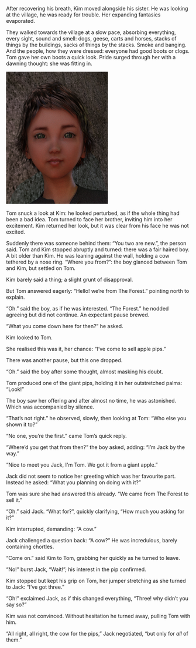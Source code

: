 After recovering his breath, Kim moved alongside his sister. He was looking at the village, he was ready for trouble. Her expanding fantasies evaporated.

They walked towards the village at a slow pace, absorbing everything, every sight, sound and smell: dogs, geese, carts and horses, stacks of things by the buildings, sacks of things by the stacks. Smoke and banging. And the people, how they were dressed: everyone had good boots or clogs. Tom gave her own boots a quick look. Pride surged through her with a dawning thought: she was fitting in.

![](TomThumb/tomthumb2mugshot_small.png)

Tom snuck a look at Kim: he looked perturbed, as if the whole thing had been a bad idea. Tom turned to face her brother, inviting him into her excitement. Kim returned her look, but it was clear from his face he was not excited.

Suddenly there was someone behind them: “You two are new.”, the person said. Tom and Kim stopped abruptly and turned: there was a fair haired boy. A bit older than Kim. He was leaning against the wall, holding a cow tethered by a nose ring. “Where you from?”: the boy glanced between Tom and Kim, but settled on Tom.

Kim barely said a thing; a slight grunt of disapproval.

But Tom answered eagerly: “Hello! we’re from The Forest.” pointing north to explain.

“Oh.” said the boy, as if he was interested. “The Forest.” he nodded agreeing but did not continue. An expectant pause brewed.

“What you come down here for then?” he asked.

Kim looked to Tom.

She realised this was it, her chance: “I’ve come to sell apple pips.”

There was another pause, but this one dropped.

“Oh.” said the boy after some thought, almost masking his doubt.

Tom produced one of the giant pips, holding it in her outstretched palms: “Look!”

The boy saw her offering and after almost no time, he was astonished. Which was accompanied by silence.

“That’s not right.” he observed, slowly, then looking at Tom: “Who else you shown it to?”

“No one, you’re the first.” came Tom’s quick reply.

“Where’d you get that from then?” the boy asked, adding: “I’m Jack by the way.”

“Nice to meet you Jack, I'm Tom. We got it from a giant apple.”

Jack did not seem to notice her greeting which was her favourite part. Instead he asked: “What you planning on doing with it?”

Tom was sure she had answered this already. “We came from The Forest to sell it.”

“Oh.” said Jack. “What for?”, quickly clarifying, “How much you asking for it?”

Kim interrupted, demanding: “A cow.”

Jack challenged a question back: “A cow?” He was incredulous, barely containing chortles.

“Come on.” said Kim to Tom, grabbing her quickly as he turned to leave.

“No!” burst Jack, “Wait!”; his interest in the pip confirmed.

Kim stopped but kept his grip on Tom, her jumper stretching as she turned to Jack: “I’ve got three.”

“Oh!” exclaimed Jack, as if this changed everything, “Three! why didn’t you say so?”

Kim was not convinced. Without hesitation he turned away, pulling Tom with him.

“All right, all right, the cow for the pips,” Jack negotiated, “but only for *all* of them.”
